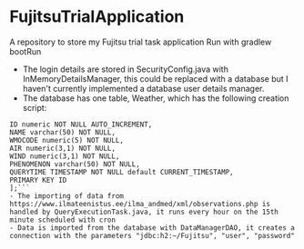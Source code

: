 # FujitsuTrialApplication
A repository to store my Fujitsu trial task application
Run with gradlew bootRun

- The login details are stored in SecurityConfig.java with InMemoryDetailsManager, this could be replaced with a database but I haven't currently implemented a database user details manager.
- The database has one table, Weather, which has the following creation script: 
```CREATE TABLE PUBLIC.WEATHER[
ID numeric NOT NULL AUTO_INCREMENT,
NAME varchar(50) NOT NULL,
WMOCODE numeric(5) NOT NULL,
AIR numeric(3,1) NOT NULL,
WIND numeric(3,1) NOT NULL,
PHENOMENON varchar(50) NOT NULL,
QUERYTIME TIMESTAMP NOT NULL default CURRENT_TIMESTAMP,
PRIMARY KEY ID
];```
- The importing of data from https://www.ilmateenistus.ee/ilma_andmed/xml/observations.php is handled by QueryExecutionTask.java, it runs every hour on the 15th minute scheduled with cron
- Data is imported from the database with DataManagerDAO, it creates a connection with the parameters "jdbc:h2:~/Fujitsu", "user", "password"
